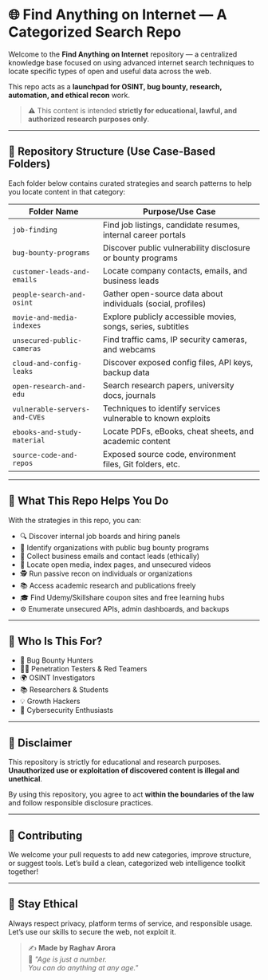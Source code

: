# 🌐 Find Anything on Internet — A Categorized Search Repo

Welcome to the **Find Anything on Internet** repository — a centralized knowledge base focused on using advanced internet search techniques to locate specific types of open and useful data across the web.

This repo acts as a **launchpad for OSINT, bug bounty, research, automation, and ethical recon** work.

> ⚠️ This content is intended **strictly for educational, lawful, and authorized research purposes only**.

---

## 📁 Repository Structure (Use Case-Based Folders)

Each folder below contains curated strategies and search patterns to help you locate content in that category:

| Folder Name                         | Purpose/Use Case                                             |
|------------------------------------|--------------------------------------------------------------|
| `job-finding`                      | Find job listings, candidate resumes, internal career portals |
| `bug-bounty-programs`             | Discover public vulnerability disclosure or bounty programs   |
| `customer-leads-and-emails`       | Locate company contacts, emails, and business leads           |
| `people-search-and-osint`         | Gather open-source data about individuals (social, profiles)  |
| `movie-and-media-indexes`         | Explore publicly accessible movies, songs, series, subtitles  |
| `unsecured-public-cameras`        | Find traffic cams, IP security cameras, and webcams           |
| `cloud-and-config-leaks`          | Discover exposed config files, API keys, backup data          |
| `open-research-and-edu`           | Search research papers, university docs, journals             |
| `vulnerable-servers-and-CVEs`     | Techniques to identify services vulnerable to known exploits  |
| `ebooks-and-study-material`       | Locate PDFs, eBooks, cheat sheets, and academic content       |
| `source-code-and-repos`           | Exposed source code, environment files, Git folders, etc.     |



---

## 🔧 What This Repo Helps You Do

With the strategies in this repo, you can:

- 🔍 Discover internal job boards and hiring panels
- 🐞 Identify organizations with public bug bounty programs
- 📧 Collect business emails and contact leads (ethically)
- 🎥 Locate open media, index pages, and unsecured videos
- 🕵️ Run passive recon on individuals or organizations
- 📚 Access academic research and publications freely
- 🎓 Find Udemy/Skillshare coupon sites and free learning hubs
- ⚙️ Enumerate unsecured APIs, admin dashboards, and backups

---

## 🧠 Who Is This For?

- 🐛 Bug Bounty Hunters
- 👨‍💻 Penetration Testers & Red Teamers
- 🌍 OSINT Investigators
- 📚 Researchers & Students
- 💡 Growth Hackers
- 🧪 Cybersecurity Enthusiasts

---

## 🚫 Disclaimer

This repository is strictly for educational and research purposes. **Unauthorized use or exploitation of discovered content is illegal and unethical**.

By using this repository, you agree to act **within the boundaries of the law** and follow responsible disclosure practices.

---

## 🤝 Contributing

We welcome your pull requests to add new categories, improve structure, or suggest tools. Let’s build a clean, categorized web intelligence toolkit together!

---

## 📌 Stay Ethical

Always respect privacy, platform terms of service, and responsible usage. Let’s use our skills to secure the web, not exploit it.

> ✍️ **Made by Raghav Arora**  
> 💬 *"Age is just a number.*  
> *You can do anything at any age."*
